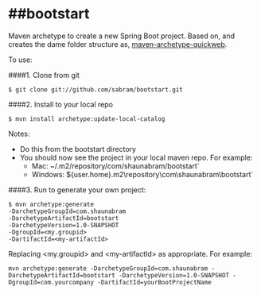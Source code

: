 ##bootstart
========================
Maven archetype to create a new Spring Boot project.
Based on, and creates the dame folder structure as, [maven-archetype-quickweb](https://github.com/sabram/maven-archetype-quickweb/).

To use:

####1. Clone from git

`$ git clone git://github.com/sabram/bootstart.git`

####2. Install to your local repo

`$ mvn install archetype:update-local-catalog`

Notes:

* Do this from the bootstart directory
* You should now see the project in your local maven repo. For example:
    * Mac: ~/.m2/repository/com/shaunabram/bootstart`
    * Windows: ${user.home}\.m2\repository\com\shaunabram\bootstart`

####3. Run to generate your own project:

```
$ mvn archetype:generate
-DarchetypeGroupId=com.shaunabram
-DarchetypeArtifactId=bootstart
-DarchetypeVersion=1.0-SNAPSHOT
-DgroupId=<my.groupid>
-DartifactId=<my-artifactId>
```
Replacing &lt;my.groupid&gt;  and &lt;my-artifactId&gt; as appropriate.
For example:

```mvn archetype:generate -DarchetypeGroupId=com.shaunabram -DarchetypeArtifactId=bootstart -DarchetypeVersion=1.0-SNAPSHOT -DgroupId=com.yourcompany -DartifactId=yourBootProjectName```




